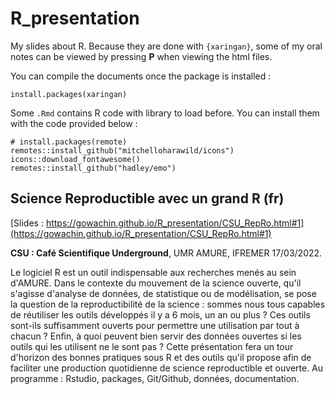 # R_presentation

My slides about R. Because they are done with `{xaringan}`, some of my oral notes
can be viewed by pressing **P** when viewing the html files.

You can compile the documents once the package is installed :

```{r}
install.packages(xaringan)
```

Some `.Rmd` contains R code with library to load before. You can install them with the code provided below :

```{r}
# install.packages(remote)
remotes::install_github("mitchelloharawild/icons")
icons::download_fontawesome()
remotes::install_github("hadley/emo")
```

## Science Reproductible avec un grand R (fr)

[Slides : https://gowachin.github.io/R_presentation/CSU_RepRo.html#1](https://gowachin.github.io/R_presentation/CSU_RepRo.html#1)

**CSU : Café Scientifique Underground**, UMR AMURE, IFREMER 17/03/2022.

Le logiciel R est un outil indispensable aux recherches menés au sein d'AMURE.
Dans le contexte du mouvement de la science ouverte, qu'il s'agisse d'analyse de données, de statistique ou de modélisation,  se pose la question de la reproductibilité de la science  : sommes nous tous capables de réutiliser les outils développés il y a 6 mois, un an ou plus ? Ces outils sont-ils suffisamment ouverts pour permettre une utilisation par tout à chacun ? Enfin, à quoi peuvent bien servir des données ouvertes si les outils qui les utilisent ne le sont pas ?
Cette présentation fera un tour d'horizon des bonnes pratiques sous R et des outils qu'il propose afin de faciliter une production quotidienne de science reproductible et ouverte. Au programme : Rstudio, packages, Git/Github, données, documentation.
